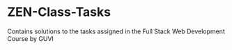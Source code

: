 # ZEN-Class-Tasks
Contains solutions to the tasks assigned in the Full Stack Web Development Course by GUVI
